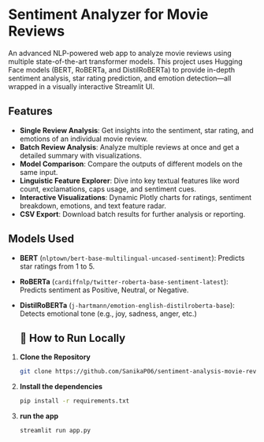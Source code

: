 #  Sentiment Analyzer for Movie Reviews

An advanced NLP-powered web app to analyze movie reviews using multiple state-of-the-art transformer models. This project uses Hugging Face models (BERT, RoBERTa, and DistilRoBERTa) to provide in-depth sentiment analysis, star rating prediction, and emotion detection—all wrapped in a visually interactive Streamlit UI.

##  Features

-  **Single Review Analysis**: Get insights into the sentiment, star rating, and emotions of an individual movie review.
-  **Batch Review Analysis**: Analyze multiple reviews at once and get a detailed summary with visualizations.
-  **Model Comparison**: Compare the outputs of different models on the same input.
-  **Linguistic Feature Explorer**: Dive into key textual features like word count, exclamations, caps usage, and sentiment cues.
-  **Interactive Visualizations**: Dynamic Plotly charts for ratings, sentiment breakdown, emotions, and text feature radar.
-  **CSV Export**: Download batch results for further analysis or reporting.

##  Models Used

- **BERT** (`nlptown/bert-base-multilingual-uncased-sentiment`): Predicts star ratings from 1 to 5.
- **RoBERTa** (`cardiffnlp/twitter-roberta-base-sentiment-latest`): Predicts sentiment as Positive, Neutral, or Negative.
- **DistilRoBERTa** (`j-hartmann/emotion-english-distilroberta-base`): Detects emotional tone (e.g., joy, sadness, anger, etc.)

  ## 📂 How to Run Locally

1. **Clone the Repository**

   ```bash
   git clone https://github.com/SanikaP06/sentiment-analysis-movie-reviews
2. **Install the dependencies**

   ```bash
   pip install -r requirements.txt
3. **run the app**
   ```bash
   streamlit run app.py


